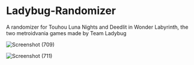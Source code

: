 # Ladybug-Randomizer
A randomizer for Touhou Luna Nights and Deedlit in Wonder Labyrinth, the two metroidvania games made by Team Ladybug

![Screenshot (709)](https://github.com/Lakifume/Ladybug-Randomizer/assets/56451477/7cae7060-4b4d-4556-ad1c-b5b790593430)

![Screenshot (711)](https://github.com/Lakifume/Ladybug-Randomizer/assets/56451477/7c681014-ad59-4c08-8ead-eaf25f60d4e4)
